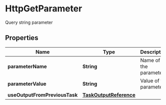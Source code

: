 

# HttpGetParameter

Query string parameter
## Properties

Name | Type | Description | Notes
------------ | ------------- | ------------- | -------------
**parameterName** | **String** | Name of the parameter |  [optional]
**parameterValue** | **String** | Value of the parameter |  [optional]
**useOutputFromPreviousTask** | [**TaskOutputReference**](TaskOutputReference.md) |  |  [optional]




